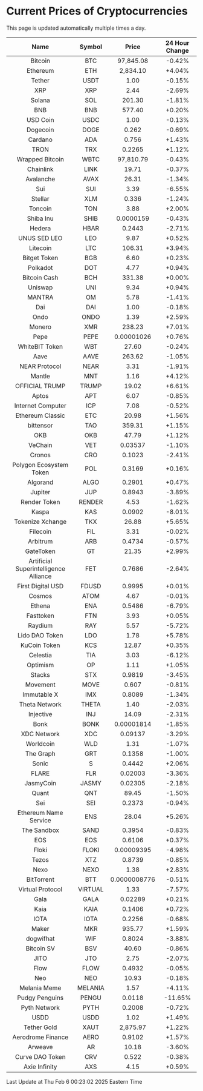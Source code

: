 # Current Prices of Cryptocurrencies
This page is updated automatically multiple times a day.

| Name | Symbol | Price | 24 Hour Change |
| :---: |:---:| :---: | :---: |
| Bitcoin | BTC | 97,845.08 | -0.42% |
| Ethereum | ETH | 2,834.10 | +4.04% |
| Tether | USDT | 1.00 | -0.15% |
| XRP | XRP | 2.44 | -2.69% |
| Solana | SOL | 201.30 | -1.81% |
| BNB | BNB | 577.40 | +0.20% |
| USD Coin | USDC | 1.00 | -0.13% |
| Dogecoin | DOGE | 0.262 | -0.69% |
| Cardano | ADA | 0.756 | +1.43% |
| TRON | TRX | 0.2265 | +1.12% |
| Wrapped Bitcoin | WBTC | 97,810.79 | -0.43% |
| Chainlink | LINK | 19.71 | -0.37% |
| Avalanche | AVAX | 26.31 | -1.34% |
| Sui | SUI | 3.39 | -6.55% |
| Stellar | XLM | 0.336 | -1.24% |
| Toncoin | TON | 3.88 | +2.00% |
| Shiba Inu | SHIB | 0.0000159 | -0.43% |
| Hedera | HBAR | 0.2443 | -2.71% |
| UNUS SED LEO | LEO | 9.87 | +0.52% |
| Litecoin | LTC | 106.31 | +3.94% |
| Bitget Token | BGB | 6.60 | +0.23% |
| Polkadot | DOT | 4.77 | +0.94% |
| Bitcoin Cash | BCH | 331.38 | +0.00% |
| Uniswap | UNI | 9.34 | +0.94% |
| MANTRA | OM | 5.78 | -1.41% |
| Dai | DAI | 1.00 | -0.18% |
| Ondo | ONDO | 1.39 | +2.59% |
| Monero | XMR | 238.23 | +7.01% |
| Pepe | PEPE | 0.00001026 | +0.76% |
| WhiteBIT Token | WBT | 27.60 | -0.24% |
| Aave | AAVE | 263.62 | -1.05% |
| NEAR Protocol | NEAR | 3.31 | -1.91% |
| Mantle | MNT | 1.16 | +4.12% |
| OFFICIAL TRUMP | TRUMP | 19.02 | +6.61% |
| Aptos | APT | 6.07 | -0.85% |
| Internet Computer | ICP | 7.08 | -0.52% |
| Ethereum Classic | ETC | 20.98 | +1.56% |
| bittensor | TAO | 359.31 | +1.15% |
| OKB | OKB | 47.79 | +1.12% |
| VeChain | VET | 0.03537 | -1.10% |
| Cronos | CRO | 0.1023 | -2.41% |
| Polygon Ecosystem Token | POL | 0.3169 | +0.16% |
| Algorand | ALGO | 0.2901 | +0.47% |
| Jupiter | JUP | 0.8943 | -3.89% |
| Render Token | RENDER | 4.53 | -1.62% |
| Kaspa | KAS | 0.0902 | -8.01% |
| Tokenize Xchange | TKX | 26.88 | +5.65% |
| Filecoin | FIL | 3.31 | -0.02% |
| Arbitrum | ARB | 0.4734 | -0.57% |
| GateToken | GT | 21.35 | +2.99% |
| Artificial Superintelligence Alliance | FET | 0.7686 | -2.64% |
| First Digital USD | FDUSD | 0.9995 | +0.01% |
| Cosmos | ATOM | 4.67 | -0.01% |
| Ethena | ENA | 0.5486 | -6.79% |
| Fasttoken | FTN | 3.93 | +0.05% |
| Raydium | RAY | 5.57 | -5.72% |
| Lido DAO Token | LDO | 1.78 | +5.78% |
| KuCoin Token | KCS | 12.87 | +0.35% |
| Celestia | TIA | 3.03 | -6.12% |
| Optimism | OP | 1.11 | +1.05% |
| Stacks | STX | 0.9819 | -3.45% |
| Movement | MOVE | 0.607 | -0.81% |
| Immutable X | IMX | 0.8089 | -1.34% |
| Theta Network | THETA | 1.40 | -2.03% |
| Injective | INJ | 14.09 | -2.31% |
| Bonk | BONK | 0.00001814 | -1.85% |
| XDC Network | XDC | 0.09137 | -3.29% |
| Worldcoin | WLD | 1.31 | -1.07% |
| The Graph | GRT | 0.1358 | -1.00% |
| Sonic | S | 0.4442 | +2.06% |
| FLARE | FLR | 0.02003 | -3.36% |
| JasmyCoin | JASMY | 0.02305 | -2.18% |
| Quant | QNT | 89.45 | -1.50% |
| Sei | SEI | 0.2373 | -0.94% |
| Ethereum Name Service | ENS | 28.04 | +5.26% |
| The Sandbox | SAND | 0.3954 | -0.83% |
| EOS | EOS | 0.6106 | +0.37% |
| Floki | FLOKI | 0.00009395 | -4.98% |
| Tezos | XTZ | 0.8739 | -0.85% |
| Nexo | NEXO | 1.38 | +2.83% |
| BitTorrent | BTT | 0.0000008776 | -0.51% |
| Virtual Protocol | VIRTUAL | 1.33 | -7.57% |
| Gala | GALA | 0.02289 | +0.21% |
| Kaia | KAIA | 0.1406 | +0.72% |
| IOTA | IOTA | 0.2256 | -0.68% |
| Maker | MKR | 935.77 | +1.59% |
| dogwifhat | WIF | 0.8024 | -3.88% |
| Bitcoin SV | BSV | 40.60 | -0.86% |
| JITO | JTO | 2.75 | -2.07% |
| Flow | FLOW | 0.4932 | -0.05% |
| Neo | NEO | 10.93 | -0.18% |
| Melania Meme | MELANIA | 1.57 | -4.11% |
| Pudgy Penguins | PENGU | 0.0118 | -11.65% |
| Pyth Network | PYTH | 0.2008 | -0.72% |
| USDD | USDD | 1.02 | +1.49% |
| Tether Gold | XAUT | 2,875.97 | +1.22% |
| Aerodrome Finance | AERO | 0.9102 | +1.57% |
| Arweave | AR | 10.18 | -3.60% |
| Curve DAO Token | CRV | 0.522 | -0.38% |
| Axie Infinity | AXS | 4.15 | +0.59% |

Last Update at Thu Feb  6 00:23:02 2025 Eastern Time